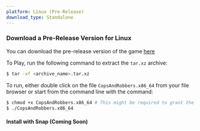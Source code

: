 ```yaml
---
platform: Linux (Pre-Release)
download_type: Standalone
---
```


### Download a Pre-Release Version for Linux

You can download the pre-release version of the game [here]({{site.baseurl}}/download/thankyou-for-downloading/?type=standalone&platform=linux)

To Play, run the following command to extract the `tar.xz` archive:

```bash
$ tar -xf <archive_name>.tar.xz
```
To run, either double click on the file `CopsAndRobbers.x86_64` from your file browser or start from the command line with the command:
```bash
$ chmod +x CopsAndRobbers.x86_64 # This might be required to grant the required execution permission to launch
$ ./CopsAndRobbers.x86_64
```

#### Install with Snap (Coming Soon)
